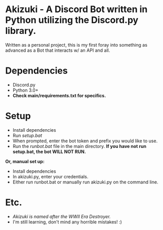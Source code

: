 
# Akizuki - A Discord Bot written in Python utilizing the Discord.py library.

Written as a personal project, this is my first foray into something as advanced as a Bot that interacts w/ an API and all.

# Dependencies

* Discord.py
* Python 3.0+
* **Check main/requirements.txt for specifics.**

# Setup

* Install dependencies 
* Run *setup.bat*
* When prompted, enter the bot token and prefix you would like to use.
* Run the *runbot.bat* file in the main directory. **If you have not run setup.bat, the bot WILL NOT RUN.**

**Or, manual set up:**

* Install dependencies
* In akizuki.py, enter your credentials.
* Either run runbot.bat or manually run akizuki.py on the command line.

# Etc.

* *Akizuki is named after the WWII Era Destroyer.*
* I'm still learning, don't mind any horrible mistakes! :)
